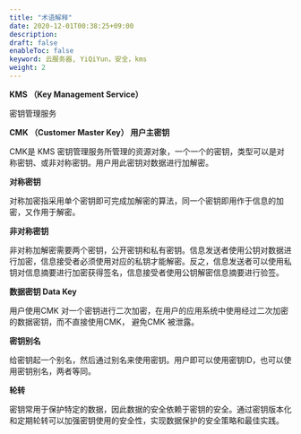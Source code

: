 ```yaml
---
title: "术语解释"
date: 2020-12-01T00:38:25+09:00
description: 
draft: false
enableToc: false
keyword: 云服务器, YiQiYun，安全，kms
weight: 2
---
```


**KMS （Key Management Service）**

密钥管理服务



**CMK （Customer Master Key） 用户主密钥**

CMK是 KMS 密钥管理服务所管理的资源对象，一个一个的密钥，类型可以是对称密钥、或非对称密钥。用户用此密钥对数据进行加解密。



**对称密钥**

对称加密指采用单个密钥即可完成加解密的算法，同一个密钥即用作于信息的加密，又作用于解密。



**非对称密钥**

非对称加解密需要两个密钥，公开密钥和私有密钥。信息发送者使用公钥对数据进行加密，信息接受者必须使用对应的私钥才能解密。反之，信息发送者可以使用私钥对信息摘要进行加密获得签名，信息接受者使用公钥解密信息摘要进行验签。



**数据密钥 Data Key**

用户使用CMK 对一个密钥进行二次加密，在用户的应用系统中使用经过二次加密的数据密钥，而不直接使用CMK， 避免CMK 被泄露。



**密钥别名**

给密钥起一个别名，然后通过别名来使用密钥。用户即可以使用密钥ID，也可以使用密钥别名，两者等同。



**轮转**

密钥常用于保护特定的数据，因此数据的安全依赖于密钥的安全。通过密钥版本化和定期轮转可以加强密钥使用的安全性，实现数据保护的安全策略和最佳实践。

